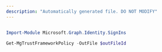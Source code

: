```yaml
---
description: "Automatically generated file. DO NOT MODIFY"
---
```


```powershell

Import-Module Microsoft.Graph.Identity.SignIns

Get-MgTrustFrameworkPolicy -OutFile $outFileId

```